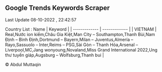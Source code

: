 

## Google Trends Keywords Scraper 
 
Last Update 08-10-2022 , 22:42:57

Country List :
 Name  | Keyword |
| ------------- | ------------- |
| VIETNAM | Real,Nước ion kiềm,Châu Gia Kiệt,Man City – Southampton,Thanh Bùi,Nam Định – Bình Định,Dortmund – Bayern,Milan – Juventus,Almería – Rayo,Sassuolo – Inter,Reims – PSG,Sài Gòn – Thanh Hóa,Arsenal – Liverpool,MC,Jang wonyoung,Novaland,Miss Grand International 2022,Ung thư tuyến giáp,Augsburg – Wolfsburg,Thanh bui |



© Abdul Muttaqin 

